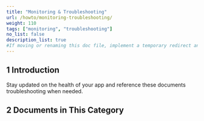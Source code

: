 ```yaml
---
title: "Monitoring & Troubleshooting"
url: /howto/monitoring-troubleshooting/
weight: 110
tags: ["monitoring", "troubleshooting"]
no_list: false 
description_list: true 
#If moving or renaming this doc file, implement a temporary redirect and let the respective team know they should update the URL in the product. See Mapping to Products for more details.
---
```


## 1 Introduction

Stay updated on the health of your app and reference these documents troubleshooting when needed.

## 2 Documents in This Category
